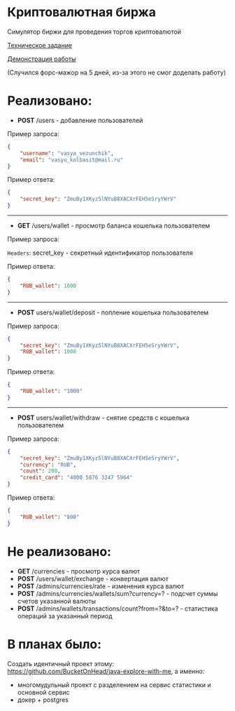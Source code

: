 # Криптовалютная биржа
Симулятор биржи для проведения торгов криптовалютой

[Техническое задание](./.readme/Technical%20specification.txt)

[Демонстрация работы](./.readme/demo.mp4)

(Случился форс-мажор на 5 дней, из-за этого не смог доделать работу)

# Реализовано:
* **POST** /users - добавление пользователей

Пример запроса:
```JSON
{
    "username": "vasya_vezunchik",
    "email": "vasyu_kolbasit@mail.ru"
}
```

Пример ответа:
```JSON
{
    "secret_key": "ZmuBy1XKyz5lNYuB8XACXrFEH5eSryYWrV"
}
```
---
* **GET** /users/wallet - просмотр баланса кошелька пользователем

Пример запроса:

`Headers`: secret_key - секретный идентификатор пользователя

Пример ответа:
```JSON
{
    "RUB_wallet": 1000
}
```
---
* **POST** users/wallet/deposit - попление кошелька пользователем

Пример запроса:
```JSON
{
    "secret_key": "ZmuBy1XKyz5lNYuB8XACXrFEH5eSryYWrV", 
    "RUB_wallet": 1000
}
```

Пример ответа:
```JSON
{
    "RUB_wallet": "1000"
}
```
---
* **POST** users/wallet/withdraw - снятие средств с кошелька пользователем

Пример запроса:
```JSON
{
    "secret_key": "ZmuBy1XKyz5lNYuB8XACXrFEH5eSryYWrV",
    "currency": "RUB",
    "count": 200,
    "credit_card": "4000 5876 3247 5964"
}
```

Пример ответа:
```JSON
{
    "RUB_wallet": "800"
}
```
# Не реализовано:
* **GET** /currencies - просмотр курса валют
* **POST** /users/wallet/exchange - конвертация валют
* **POST** /admins/currencies/rate - изменения курса валют
* **POST** /admins/currencies/wallets/sum?currency=? - подсчет суммы счетов указанной валюты
* **POST** /admins/wallets/transactions/count?from=?&to=? - статистика операций за указанный период

# В планах было:
Создать идентичный проект этому: https://github.com/BucketOnHead/java-explore-with-me, а именно:
* многомудульный проект с разделением на сервис статистики и основной сервис
* докер + postgres
